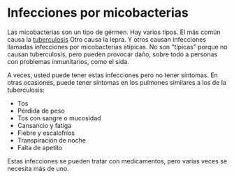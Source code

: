 Infecciones por micobacterias
=============================


Las micobacterias son un tipo de gérmen. Hay varios tipos. El más común causa la [tuberculosis](https://medlineplus.gov/spanish/tuberculosis.html) Otro causa la lepra. Y otros causan infecciones llamadas infecciones por micobacterias atípicas. No son "típicas" porque no causan tuberculosis, pero pueden provocar daño, sobre todo a personas con problemas inmunitarios, como el sida.


A veces, usted puede tener estas infecciones pero no tener síntomas. En otras ocasiones, puede tener síntomas en los pulmones similares a los de la tuberculosis:


* Tos
* Pérdida de peso
* Tos con sangre o mucosidad
* Cansancio y fatiga
* Fiebre y escalofríos
* Transpiración de noche
* Falta de apetito


Estas infecciones se pueden tratar con medicamentos, pero varias veces se necesita más de uno. 

